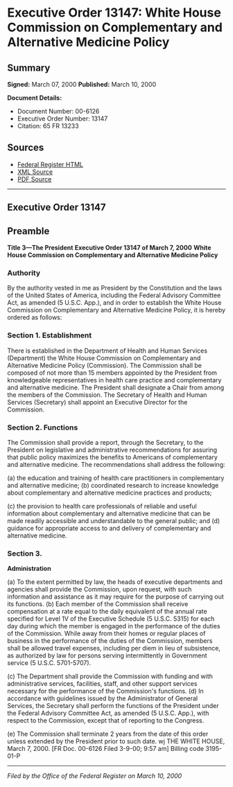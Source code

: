 # Executive Order 13147: White House Commission on Complementary and Alternative Medicine Policy

## Summary

**Signed:** March 07, 2000
**Published:** March 10, 2000

**Document Details:**
- Document Number: 00-6126
- Executive Order Number: 13147
- Citation: 65 FR 13233

## Sources
- [Federal Register HTML](https://www.federalregister.gov/documents/2000/03/10/00-6126/white-house-commission-on-complementary-and-alternative-medicine-policy)
- [XML Source](https://www.federalregister.gov/documents/full_text/xml/2000/03/10/00-6126.xml)
- [PDF Source](https://www.govinfo.gov/content/pkg/FR-2000-03-10/pdf/00-6126.pdf)

---

## Executive Order 13147

## Preamble

**Title 3—The President**
**Executive Order 13147 of March 7, 2000**
**White House Commission on Complementary and Alternative Medicine Policy**

### Authority

By the authority vested in me as President by the Constitution and the laws of the United States of America, including the Federal Advisory Committee Act, as amended (5 U.S.C. App.), and in order to establish the White House Commission on Complementary and Alternative Medicine Policy, it is hereby ordered as follows:
### Section 1. Establishment

There is established in the Department of Health and Human Services (Department) the White House Commission on Complementary and Alternative Medicine Policy (Commission). The Commission shall be composed of not more than 15 members appointed by the President from knowledgeable representatives in health care practice and complementary and alternative medicine. The President shall designate a Chair from among the members of the Commission. The Secretary of Health and Human Services (Secretary) shall appoint an Executive Director for the Commission.

### Section 2. Functions

The Commission shall provide a report, through the Secretary, to the President on legislative and administrative recommendations for assuring that public policy maximizes the benefits to Americans of complementary and alternative medicine. The recommendations shall address the following:

(a) the education and training of health care practitioners in complementary and alternative medicine;
(b) coordinated research to increase knowledge about complementary and alternative medicine practices and products;

(c) the provision to health care professionals of reliable and useful information about complementary and alternative medicine that can be made readily accessible and understandable to the general public; and
(d) guidance for appropriate access to and delivery of complementary and alternative medicine.

### Section 3.

**Administration**

(a) To the extent permitted by law, the heads of executive departments and agencies shall provide the Commission, upon request, with such information and assistance as it may require for the purpose of carrying out its functions.
(b) Each member of the Commission shall receive compensation at a rate equal to the daily equivalent of the annual rate specified for Level 1V of the Executive Schedule (5 U.S.C. 5315) for each day during which the member is engaged in the performance of the duties of the Commission. While away from their homes or regular places of business in the performance of the duties of the Commission, members shall be allowed travel expenses, including per diem in lieu of subsistence, as authorized by law for persons serving intermittently in Government service (5 U.S.C. 5701-5707).

(c) The Department shall provide the Commission with funding and with administrative services, facilities, staff, and other support services necessary for the performance of the Commission's functions.
(d) In accordance with guidelines issued by the Administrator of General Services, the Secretary shall perform the functions of the President under the Federal Advisory Committee Act, as amended (5 U.S.C. App.), with respect to the Commission, except that of reporting to the Congress.

(e) The Commission shall terminate 2 years from the date of this order unless extended by the President prior to such date.
wj
THE WHITE HOUSE,
March 7, 2000.
[FR Doc. 00-6126
Filed 3-9-00; 9:57 am]
Billing code 3195-01-P

---

*Filed by the Office of the Federal Register on March 10, 2000*
